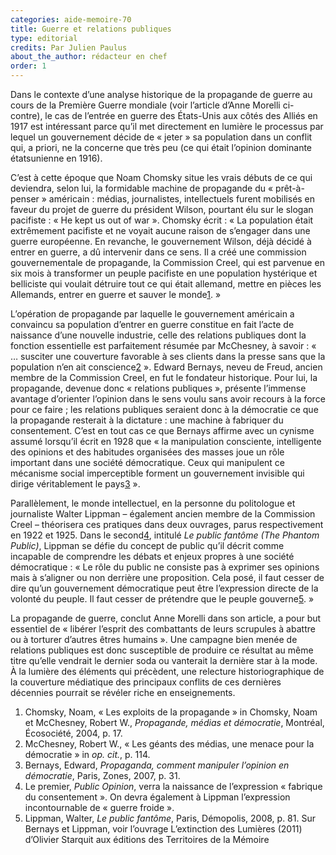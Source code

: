 ```yaml
---
categories: aide-memoire-70
title: Guerre et relations publiques
type: editorial
credits: Par Julien Paulus
about_the_author: rédacteur en chef
order: 1
---
```

Dans le contexte d’une analyse historique de la propagande de guerre au cours de la Première Guerre mondiale (voir l’article d’Anne Morelli ci-contre), le cas de l’entrée en guerre des États-Unis aux côtés des Alliés en 1917 est intéressant parce qu’il met directement en lumière le processus par lequel un gouvernement décide de « jeter » sa population dans un conflit qui, a priori, ne la concerne que très peu (ce qui était l’opinion dominante étatsunienne en 1916).

C’est à cette époque que Noam Chomsky situe les vrais débuts de ce qui deviendra, selon lui, la formidable machine de propagande du « prêt-à-penser » américain : médias, journalistes, intellectuels furent mobilisés en faveur du projet de guerre du président Wilson, pourtant élu sur le slogan pacifiste : « He kept us out of war ». Chomsky écrit : « La population était extrêmement pacifiste et ne voyait aucune raison de s’engager dans une guerre européenne. En revanche, le gouvernement Wilson, déjà décidé à entrer en guerre, a dû intervenir dans ce sens. Il a créé une commission gouvernementale de propagande, la Commission Creel, qui est parvenue en six mois à transformer un peuple pacifiste en une population hystérique et belliciste qui voulait détruire tout ce qui était allemand, mettre en pièces les Allemands, entrer en guerre et sauver le monde[1](#footnote-1). »

L’opération de propagande par laquelle le gouvernement américain a convaincu sa population d’entrer en guerre constitue en fait l’acte de naissance d’une nouvelle industrie, celle des relations publiques dont la fonction essentielle est parfaitement résumée par McChesney, à savoir : « … susciter une couverture favorable à ses clients dans la presse sans que la population n’en ait conscience[2](#footnote-2) ». Edward Bernays, neveu de Freud, ancien membre de la Commission Creel, en fut le fondateur historique. Pour lui, la propagande, devenue donc « relations publiques », présente l’immense avantage d’orienter l’opinion dans le sens voulu sans avoir recours à la force pour ce faire ; les relations publiques seraient donc à la démocratie ce que la propagande resterait à la dictature : une machine à fabriquer du consentement. C’est en tout cas ce que Bernays affirme avec un cynisme assumé lorsqu’il écrit en 1928 que « la manipulation consciente, intelligente des opinions et des habitudes organisées des masses joue un rôle important dans une société démocratique. Ceux qui manipulent ce mécanisme social imperceptible forment un gouvernement invisible qui dirige véritablement le pays[3](#footnote-3) ».  

Parallèlement, le monde intellectuel, en la personne du politologue et journaliste Walter Lippman – également ancien membre de la Commission Creel – théorisera ces pratiques dans deux ouvrages, parus respectivement en 1922 et 1925. Dans le second[4](#footnote-4), intitulé _Le public fantôme (The Phantom Public)_, Lippman se défie du concept de public qu’il décrit comme incapable de comprendre les débats et enjeux propres à une société démocratique : « Le rôle du public ne consiste pas à exprimer ses opinions mais à s’aligner ou non derrière une proposition. Cela posé, il faut cesser de dire qu’un gouvernement démocratique peut être l’expression directe de la volonté du peuple. Il faut cesser de prétendre que le peuple gouverne[5](#footnote-5). »

La propagande de guerre, conclut Anne Morelli dans son article, a pour but essentiel de « libérer l’esprit des combattants de leurs scrupules à abattre ou à torturer d’autres êtres humains ». Une campagne bien menée de relations publiques est donc susceptible de produire ce résultat au même titre qu’elle vendrait le dernier soda ou vanterait la dernière star à la mode. À la lumière des éléments qui précèdent, une relecture historiographique de la couverture médiatique des principaux conflits de ces dernières décennies pourrait se révéler riche en enseignements.

1. Chomsky, Noam, « Les exploits de la propagande » in Chomsky, Noam et McChesney, Robert W., _Propagande, médias et démocratie_, Montréal, Écosociété, 2004, p. 17.
2. McChesney, Robert W., « Les géants des médias, une menace pour la démocratie » in _op. cit._, p. 114.
3. Bernays, Edward, _Propaganda, comment manipuler l’opinion en démocratie_, Paris, Zones, 2007, p. 31.
4. Le premier, _Public Opinion_, verra la naissance de l’expression « fabrique du consentement ». On devra également à Lippman l’expression incontournable de « guerre froide ».
5. Lippman, Walter, _Le public fantôme_, Paris, Démopolis, 2008, p. 81. Sur Bernays et Lippman, voir l’ouvrage L’extinction des Lumières (2011) d’Olivier Starquit aux éditions des Territoires de la Mémoire
